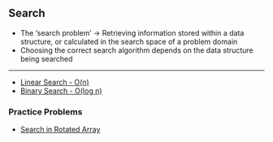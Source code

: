 ## Search
- The ‘search problem’ -> Retrieving information stored within a data structure, or calculated in the search space of a problem domain
- Choosing the correct search algorithm depends on the data structure being searched
***

- [Linear Search - O(n)](./linear_search.md)
- [Binary Search - O(log n)](./binary_search.md)

### Practice Problems
- [Search in Rotated Array](./practice_problems/practice_problems.md#search-in-rotated-arrar)
